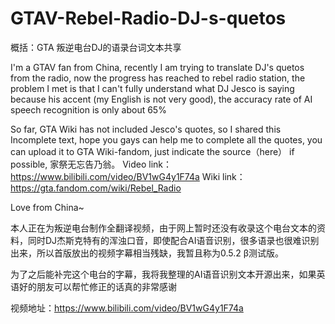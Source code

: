# GTAV-Rebel-Radio-DJ-s-quetos
概括：GTA 叛逆电台DJ的语录台词文本共享

I'm a GTAV fan from China, recently I am trying to translate DJ's quetos from the radio, now the progress has reached to rebel radio station, the problem I met is that I can't fully understand what DJ Jesco is saying because his accent (my English is not very good), the accuracy rate of AI speech recognition is only about 65%

So far, GTA Wiki has not included Jesco's quotes, so I shared this Incomplete text, hope you gays can help me to complete all the quotes, you can upload it to GTA Wiki-fandom, just indicate the source（here） if possible, 家祭无忘告乃翁。
Video link：https://www.bilibili.com/video/BV1wG4y1F74a
Wiki link：https://gta.fandom.com/wiki/Rebel_Radio


Love from China~


本人正在为叛逆电台制作全翻译视频，由于网上暂时还没有收录这个电台文本的资料，同时DJ杰斯克特有的浑浊口音，即使配合AI语音识别，很多语录也很难识别出来，所以首版放出的视频字幕相当残缺，我暂且称为0.5.2 β测试版。

为了之后能补完这个电台的字幕，我将我整理的AI语音识别文本开源出来，如果英语好的朋友可以帮忙修正的话真的非常感谢

视频地址：https://www.bilibili.com/video/BV1wG4y1F74a
